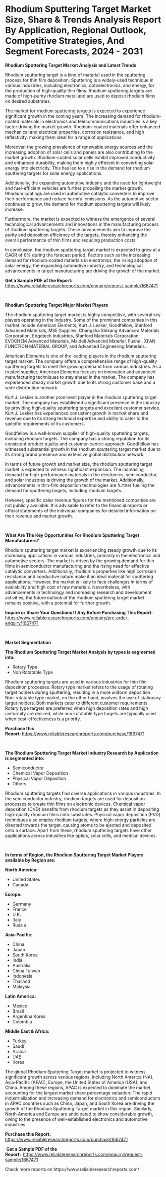 <p><h1>Rhodium Sputtering Target Market Size, Share & Trends Analysis Report By Application, Regional Outlook, Competitive Strategies, And Segment Forecasts, 2024 - 2031</h1></p><p><strong>Rhodium Sputtering Target Market Analysis and Latest Trends</strong></p>
<p><p>Rhodium sputtering target is a kind of material used in the sputtering process for thin film deposition. Sputtering is a widely-used technique in various industries, including electronics, optoelectronics, and energy, for the production of high-quality thin films. Rhodium sputtering targets are made of high-purity rhodium metal and are used to deposit rhodium films on desired substrates.</p><p>The market for rhodium sputtering targets is expected to experience significant growth in the coming years. The increasing demand for rhodium-coated materials in electronics and telecommunications industries is a key factor driving the market growth. Rhodium-coated materials offer enhanced mechanical and electrical properties, corrosion resistance, and high reflectivity, making them ideal for a range of applications.</p><p>Moreover, the growing prevalence of renewable energy sources and the increasing adoption of solar cells and panels are also contributing to the market growth. Rhodium-coated solar cells exhibit improved conductivity and enhanced durability, making them highly efficient in converting solar energy into electricity. This has led to a rise in the demand for rhodium sputtering targets for solar energy applications.</p><p>Additionally, the expanding automotive industry and the need for lightweight and fuel-efficient vehicles are further propelling the market growth. Rhodium coatings are used in automotive catalytic converters to improve their performance and reduce harmful emissions. As the automotive sector continues to grow, the demand for rhodium sputtering targets will likely increase.</p><p>Furthermore, the market is expected to witness the emergence of several technological advancements and innovations in the manufacturing process of rhodium sputtering targets. These advancements aim to improve the purity and deposition efficiency of the targets, thereby enhancing the overall performance of thin films and reducing production costs.</p><p>In conclusion, the rhodium sputtering target market is expected to grow at a CAGR of 6% during the forecast period. Factors such as the increasing demand for rhodium-coated materials in electronics, the rising adoption of solar energy, the expanding automotive industry, and technological advancements in target manufacturing are driving the growth of the market.</p></p>
<p><strong>Get a Sample PDF of the Report:&nbsp;</strong> <a href="https://www.reliableresearchreports.com/enquiry/request-sample/1667471">https://www.reliableresearchreports.com/enquiry/request-sample/1667471</a></p>
<p>&nbsp;</p>
<p><strong>Rhodium Sputtering Target Major Market Players</strong></p>
<p><p>The rhodium sputtering target market is highly competitive, with several key players operating in the industry. Some of the prominent companies in this market include American Elements, Kurt J. Lesker, Goodfellow, Stanford Advanced Materials, MSE Supplies, Changsha Xinkang Advanced Materials Corporation, Edgetech Industries, Stanford Materials Corporation, EVOCHEM Advanced Materials, Maideli Advanced Material, Fushel, XI'AN FUNCTION MATERIAL GROUP, and Advanced Engineering Materials.</p><p>American Elements is one of the leading players in the rhodium sputtering target market. The company offers a comprehensive range of high-quality sputtering targets to meet the growing demand from various industries. As a trusted supplier, American Elements focuses on innovation and advanced manufacturing techniques to stay ahead in the market. The company has experienced steady market growth due to its strong customer base and a wide distribution network.</p><p>Kurt J. Lesker is another prominent player in the rhodium sputtering target market. The company has established a significant presence in the industry by providing high-quality sputtering targets and excellent customer service. Kurt J. Lesker has experienced consistent growth in market share and revenue due to its strong technical expertise and ability to cater to the specific requirements of its customers.</p><p>Goodfellow is a well-known supplier of high-quality sputtering targets, including rhodium targets. The company has a strong reputation for its consistent product quality and customer-centric approach. Goodfellow has witnessed substantial growth in the rhodium sputtering target market due to its strong brand presence and extensive global distribution network.</p><p>In terms of future growth and market size, the rhodium sputtering target market is expected to witness significant expansion. The increasing demand for high-performance materials in the electronics, semiconductor, and solar industries is driving the growth of the market. Additionally, advancements in thin-film deposition technologies are further fueling the demand for sputtering targets, including rhodium targets.</p><p>However, specific sales revenue figures for the mentioned companies are not publicly available. It is advisable to refer to the financial reports or official statements of the individual companies for detailed information on their revenue and market growth.</p></p>
<p>&nbsp;</p>
<p><strong>What Are The Key Opportunities For Rhodium Sputtering Target Manufacturers?</strong></p>
<p><p>Rhodium sputtering target market is experiencing steady growth due to its increasing applications in various industries, primarily in the electronics and automotive sectors. The market is driven by the growing demand for thin films in semiconductor manufacturing and the rising need for effective catalytic converters. Additionally, rhodium's properties like high corrosion resistance and conductive nature make it an ideal material for sputtering applications. However, the market is likely to face challenges in terms of availability and high cost of raw materials. Nevertheless, with advancements in technology and increasing research and development activities, the future outlook of the rhodium sputtering target market remains positive, with a potential for further growth.</p></p>
<p><strong>Inquire or Share Your Questions If Any Before Purchasing This Report:</strong> <a href="https://www.reliableresearchreports.com/enquiry/pre-order-enquiry/1667471">https://www.reliableresearchreports.com/enquiry/pre-order-enquiry/1667471</a></p>
<p>&nbsp;</p>
<p><strong>Market Segmentation</strong></p>
<p><strong>The Rhodium Sputtering Target Market Analysis by types is segmented into:</strong></p>
<p><ul><li>Rotary Type</li><li>Non Rotatable Type</li></ul></p>
<p><p>Rhodium sputtering targets are used in various industries for thin film deposition processes. Rotary type market refers to the usage of rotating target holders during sputtering, resulting in a more uniform deposition. Non-rotatable type market, on the other hand, involves the use of stationary target holders. Both markets cater to different customer requirements. Rotary type targets are preferred when high deposition rates and high uniformity are desired, while non-rotatable type targets are typically used when cost-effectiveness is a priority.</p></p>
<p><strong>Purchase this Report:&nbsp;</strong><a href="https://www.reliableresearchreports.com/purchase/1667471">https://www.reliableresearchreports.com/purchase/1667471</a></p>
<p>&nbsp;</p>
<p><strong>The Rhodium Sputtering Target Market Industry Research by Application is segmented into:</strong></p>
<p><ul><li>Semiconductor</li><li>Chemical Vapor Deposition</li><li>Physical Vapor Deposition</li><li>Others</li></ul></p>
<p><p>Rhodium sputtering targets find diverse applications in various industries. In the semiconductor industry, rhodium targets are used for deposition processes to create thin films on electronic devices. Chemical vapor deposition (CVD) benefits from rhodium targets as they assist in depositing high-quality rhodium films onto substrates. Physical vapor deposition (PVD) techniques also employ rhodium targets, where high-energy particles are directed towards the target, causing atoms to be ejected and deposited onto a surface. Apart from these, rhodium sputtering targets have other applications across industries like optics, solar cells, and medical devices.</p></p>
<p>&nbsp;</p>
<p><strong>In terms of Region, the Rhodium Sputtering Target Market Players available by Region are:</strong></p>
<p>
    <p> <strong> North America: </strong>
        <ul>
            <li>United States</li>
            <li>Canada</li>
        </ul>
        </p> 
    <p> <strong> Europe: </strong>
        <ul>
            <li>Germany</li>
            <li>France</li>
            <li>U.K.</li>
            <li>Italy</li>
            <li>Russia</li>
        </ul>
        </p> 
    <p> <strong> Asia-Pacific: </strong>
        <ul>
            <li>China</li>
            <li>Japan</li>
            <li>South Korea</li>
            <li>India</li>
            <li>Australia</li>
            <li>China Taiwan</li>
            <li>Indonesia</li>
            <li>Thailand</li>
            <li>Malaysia</li>
        </ul>
        </p> 
    <p> <strong> Latin America: </strong>
        <ul>
            <li>Mexico</li>
            <li>Brazil</li>
            <li>Argentina Korea</li>
            <li>Colombia</li>
        </ul>
        </p> 
    <p> <strong> Middle East & Africa: </strong>
        <ul>
            <li>Turkey</li>
            <li>Saudi</li>
            <li>Arabia</li>
            <li>UAE</li>
            <li>Korea</li>
        </ul>
    </p>
    </p>
<p><p>The global Rhodium Sputtering Target market is projected to witness significant growth across various regions, including North America (NA), Asia-Pacific (APAC), Europe, the United States of America (USA), and China. Among these regions, APAC is expected to dominate the market, accounting for the largest market share percentage valuation. The rapid industrialization and increasing demand for electronics and semiconductors in APAC countries such as China, Japan, and South Korea are driving the growth of the Rhodium Sputtering Target market in this region. Similarly, North America and Europe are anticipated to show considerable growth, owing to the presence of well-established electronics and automotive industries.</p></p>
<p><strong>Purchase this Report: </strong><a href="https://www.reliableresearchreports.com/purchase/1667471">https://www.reliableresearchreports.com/purchase/1667471</a></p>
<p>&nbsp;<strong>Get a Sample PDF of the Report:&nbsp;&nbsp;</strong><a href="https://www.reliableresearchreports.com/enquiry/request-sample/1667471">https://www.reliableresearchreports.com/enquiry/request-sample/1667471</a></p>
<p><strong></strong></p>
<p>Check more reports on https://www.reliableresearchreports.com/</p>